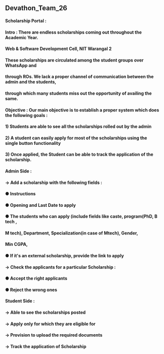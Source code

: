 ## Devathon_Team_26

#### Scholarship Portal :
#### Intro : There are endless scholarships coming out throughout the Academic Year.
#### Web & Software Development Cell, NIT Warangal 2
#### These scholarships are circulated among the student groups over WhatsApp and
#### through ROs. We lack a proper channel of communication between the admin and the students,
#### through which many students miss out the opportunity of availing the same.
#### Objective : Our main objective is to establish a proper system which does the following goals :
#### 1) Students are able to see all the scholarships rolled out by the admin
#### 2) A student can easily apply for most of the scholarships using the single button functionality
#### 3) Once applied, the Student can be able to track the application of the scholarship.
#### Admin Side :
#### → Add a scholarship with the following fields :
#### ● Instructions
#### ● Opening and Last Date to apply
#### ● The students who can apply (include fields like caste, program(PhD, B tech ,
#### M tech), Department, Specialization(in case of Mtech), Gender,
#### Min CGPA,
#### ● If it's an external scholarship, provide the link to apply
#### → Check the applicants for a particular Scholarship :
#### ● Accept the right applicants
#### ● Reject the wrong ones
#### Student Side :
#### → Able to see the scholarships posted
#### → Apply only for which they are eligible for
#### → Provision to upload the required documents
#### → Track the application of Scholarship
